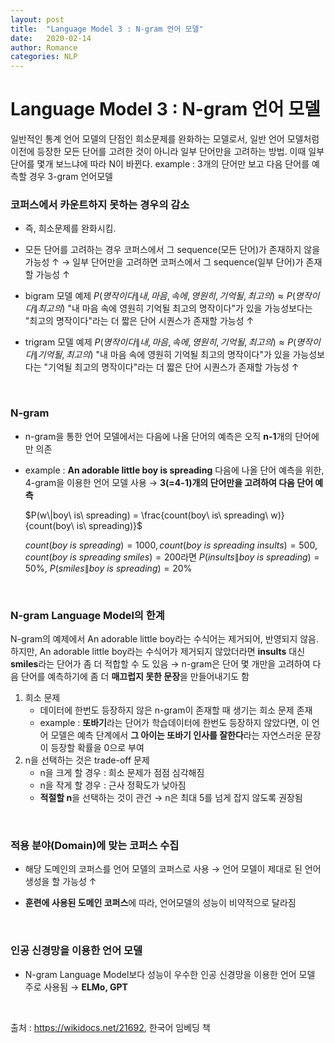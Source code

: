 ```yaml
---
layout: post
title:  "Language Model 3 : N-gram 언어 모델"
date:   2020-02-14
author: Romance
categories: NLP
---
```

# Language Model 3 : N-gram 언어 모델

일반적인 통계 언어 모델의 단점인 희소문제를 완화하는 모델로서, 일반 언어 모델처럼 이전에 등장한 모든 단어를 고려한 것이 아니라 일부 단어만을 고려하는 방법. 이때 일부 단어를 몇개 보느냐에 따라 N이 바뀐다. 
example : 3개의 단어만 보고 다음 단어를 예측할 경우 3-gram 언어모델

### 코퍼스에서 카운트하지 못하는 경우의 감소

- 즉, 희소문제를 완화시킴.

- 모든 단어를 고려하는 경우 코퍼스에서 그 sequence(모든 단어)가 존재하지 않을 가능성  ↑
  → 일부 단어만을 고려하면 코퍼스에서 그 sequence(일부 단어)가 존재할 가능성 ↑ 
- bigram 모델 예제
  $P(명작이다 \| 내, 마음, 속에, 영원히, 기억될, 최고의) \approx P(명작이다 \| 최고의)$
  "내 마음 속에 영원히 기억될 최고의 명작이다"가 있을 가능성보다는 "최고의 명작이다"라는 더 짧은 단어 시퀀스가 존재할 가능성 ↑
- trigram 모델 예제
  $P(명작이다 \| 내, 마음, 속에, 영원히, 기억될, 최고의) \approx P(명작이다 \| 기억될, 최고의)$
  "내 마음 속에 영원히 기억될 최고의 명작이다"가 있을 가능성보다는 "기억될 최고의 명작이다"라는 더 짧은 단어 시퀀스가 존재할 가능성 ↑

<br>

### N-gram

- n-gram을 통한 언어 모델에서는 다음에 나올 단어의 예측은 오직 **n-1**개의 단어에만 의존

- example :
  **An adorable little boy is spreading** 다음에 나올 단어 예측을 위한, 4-gram을 이용한 언어 모델 사용 → **3(=4-1)개의 단어만을 고려하여 다음 단어 예측**

  $P(w\|boy\ is\ spreading) = \frac{count(boy\ is\ spreading\ w)}{count(boy\ is\ spreading)}$

  $count(boy\ is\ spreading)=1000, count(boy\ is\ spreading\ insults)=500, count(boy\ is\ spreading\ smiles)=200$라면  $P(insults\|boy\ is\ spreading) = 50\%$, $P(smiles\|boy\ is\ spreading) = 20\%$

<br>

### N-gram Language Model의 한계

N-gram의 예제에서 An adorable little boy라는 수식어는 제거되어, 반영되지 않음.  하지만, An adorable little boy라는 수식어가 제거되지 않았더라면 **insults** 대신 **smiles**라는 단어가 좀 더 적합할 수 도 있음 → n-gram은 단어 몇 개만을 고려하여 다음 단어를 예측하기에 좀 더 **매끄럽지 못한 문장**을 만들어내기도 함

1. 희소 문제
   - 데이터에 한번도 등장하지 않은 n-gram이 존재할 때 생기는 희소 문제 존재
   - example : **또바기**라는 단어가 학습데이터에 한번도 등장하지 않았다면, 이 언어 모델은 예측 단계에서 **그 아이는 또바기 인사를 잘한다**라는 자연스러운 문장이 등장할 확률을 0으로 부여
2. n을 선택하는 것은 trade-off 문제
   - n을 크게 할 경우 : 희소 문제가 점점 심각해짐
   - n을 작게 할 경우 : 근사 정확도가 낮아짐
   - **적절할 n**을 선택하는 것이 관건 → n은 최대 5를 넘게 잡지 않도록 권장됨

<br>

### 적용 분야(Domain)에 맞는 코퍼스 수집

- 해당 도메인의 코퍼스를 언어 모델의 코퍼스로 사용 → 언어 모델이 제대로 된 언어 생성을 할 가능성  ↑ 

- **훈련에 사용된 도메인 코퍼스**에 따라, 언어모델의 성능이 비약적으로 달라짐

<br>

### 인공 신경망을 이용한 언어 모델

- N-gram Language Model보다 성능이 우수한 인공 신경망을 이용한 언어 모델 주로 사용됨 → **ELMo, GPT**

<br>

출처 : https://wikidocs.net/21692, 한국어 임베딩 책
